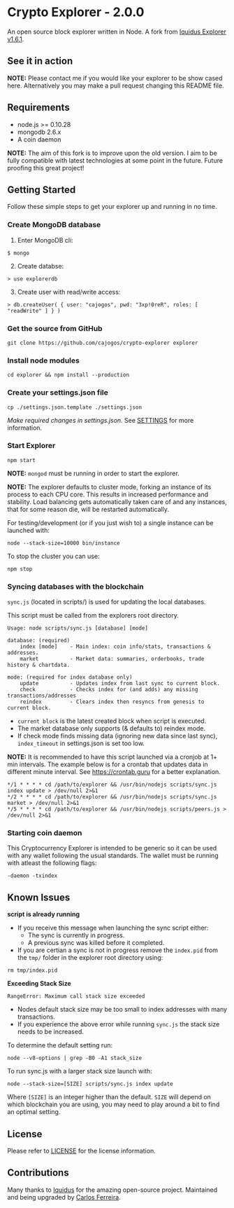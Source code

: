 # Crypto Explorer - 2.0.0

An open source block explorer written in Node. A fork from [Iquidus Explorer v1.6.1](https://github.com/iquidus/explorer).

## See it in action

**NOTE:** Please contact me if you would like your explorer to be show cased here. Alternatively you may make a pull request changing this README file.

## Requirements

*  node.js >= 0.10.28
*  mongodb 2.6.x
*  A coin daemon

**NOTE:** The aim of this fork is to improve upon the old version. I aim to be fully compatible with latest technologies at some point in the future. Future proofing this great project!

## Getting Started

Follow these simple steps to get your explorer up and running in no time.

### Create MongoDB database

1. Enter MongoDB cli:
```
$ mongo
```
2. Create databse:
```
> use explorerdb
```

3. Create user with read/write access:
```
> db.createUser( { user: "cajogos", pwd: "3xp!0reR", roles: [ "readWrite" ] } )
```

### Get the source from GitHub
```
git clone https://github.com/cajogos/crypto-explorer explorer
```

### Install node modules
```
cd explorer && npm install --production
```

### Create your settings.json file
```
cp ./settings.json.template ./settings.json
```
*Make required changes in settings.json*. See [SETTINGS](SETTINGS.md) for more information.

### Start Explorer
```
npm start
```

**NOTE:** `mongod` must be running in order to start the explorer.

**NOTE:** The explorer defaults to cluster mode, forking an instance of its process to each CPU core. This results in increased performance and stability. Load balancing gets automatically taken care of and any instances, that for some reason die, will be restarted automatically.

For testing/development (or if you just wish to) a single instance can be launched with:
```
node --stack-size=10000 bin/instance
```

To stop the cluster you can use:
```
npm stop
```

### Syncing databases with the blockchain

`sync.js` (located in scripts/) is used for updating the local databases.

This script must be called from the explorers root directory.

```
Usage: node scripts/sync.js [database] [mode]

database: (required)
    index [mode]    - Main index: coin info/stats, transactions & addresses.
    market          - Market data: summaries, orderbooks, trade history & chartdata.

mode: (required for index database only)
    update          - Updates index from last sync to current block.
    check           - Checks index for (and adds) any missing transactions/addresses
    reindex         - Clears index then resyncs from genesis to current block.
```
- `current block` is the latest created block when script is executed.
- The market database only supports (& defaults to) reindex mode.
- If check mode finds missing data (ignoring new data since last sync), `index_timeout` in settings.json is set too low.

**NOTE:** It is recommended to have this script launched via a cronjob at 1+ min intervals. The example below is for a crontab that updates data in different minute interval. See https://crontab.guru for a better explanation.
```
*/1 * * * * cd /path/to/explorer && /usr/bin/nodejs scripts/sync.js index update > /dev/null 2>&1
*/2 * * * * cd /path/to/explorer && /usr/bin/nodejs scripts/sync.js market > /dev/null 2>&1
*/5 * * * * cd /path/to/explorer && /usr/bin/nodejs scripts/peers.js > /dev/null 2>&1
```

### Starting coin daemon

This Cryptocurrency Explorer is intended to be generic so it can be used with any wallet following the usual standards. The wallet must be running with atleast the following flags:

```
-daemon -txindex
```

## Known Issues

**script is already running**
- If you receive this message when launching the sync script either:
  - The sync is currently in progress.
  - A previous sync was killed before it completed.
- If you are certian a sync is not in progress remove the `index.pid` from the `tmp/` folder in the explorer root directory using:
```
rm tmp/index.pid
```

**Exceeding Stack Size**
```
RangeError: Maximum call stack size exceeded
```
- Nodes default stack size may be too small to index addresses with many transactions.
- If you experience the above error while running `sync.js` the stack size needs to be increased.

To determine the default setting run:
```
node --v8-options | grep -B0 -A1 stack_size
```
To run sync.js with a larger stack size launch with:
```
node --stack-size=[SIZE] scripts/sync.js index update
```

Where `[SIZE]` is an integer higher than the default. `SIZE` will depend on which blockchain you are using, you may need to play around a bit to find an optimal setting.

## License

Please refer to [LICENSE](LICENSE) for the license information.

## Contributions

Many thanks to [Iquidus](https://github.com/iquidus) for the amazing open-source project. Maintained and being upgraded by [Carlos Ferreira](https://carlos.fyi).